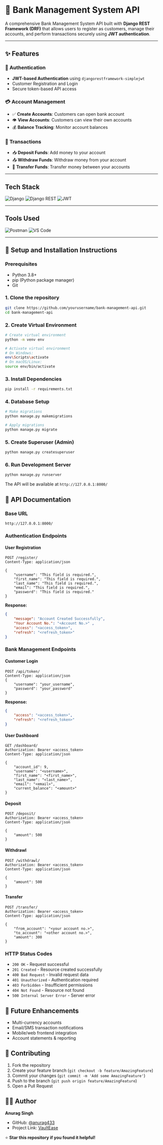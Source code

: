 # 🏦 Bank Management System API

A comprehensive Bank Management System API built with **Django REST Framework (DRF)** that allows users to register as customers, manage their accounts, and perform transactions securely using **JWT authentication**.

---

## ✨ Features

### 🔐 **Authentication**
- **JWT-based Authentication** using `djangorestframework-simplejwt`
- Customer Registration and Login
- Secure token-based API access

### 💳 **Account Management**
- ✅ **Create Accounts**: Customers can open bank account
- 👁️ **View Accounts**: Customers can view their own accounts
- 💰 **Balance Tracking**: Monitor account balances

### 💸 **Transactions**
- 📥 **Deposit Funds**: Add money to your account
- 📤 **Withdraw Funds**: Withdraw money from your account
- 🔄 **Transfer Funds**: Transfer money between your accounts
---

## Tech Stack

![Django](https://img.shields.io/badge/DJANGO-092E20?style=for-the-badge&logo=django&logoColor=white)
![Django REST](https://img.shields.io/badge/DJANGO%20REST-FF0000?style=for-the-badge&logo=django&logoColor=white)
![JWT](https://img.shields.io/badge/JWT-000000?style=for-the-badge&logo=jwt&logoColor=white)

---

## Tools Used

![Postman](https://img.shields.io/badge/POSTMAN-FF6C37?style=for-the-badge&logo=postman&logoColor=white)
![VS Code](https://img.shields.io/badge/VISUAL%20STUDIO%20CODE-0078d7?style=for-the-badge&logo=visual-studio-code&logoColor=white)

---

## 🚀 Setup and Installation Instructions

### Prerequisites
- Python 3.8+
- pip (Python package manager)
- Git

### 1. Clone the repository
```bash
git clone https://github.com/yourusername/bank-management-api.git
cd bank-management-api
```
### **2. Create Virtual Environment**
```bash
# Create virtual environment
python -m venv env

# Activate virtual environment
# On Windows:
env\Scripts\activate
# On macOS/Linux:
source env/bin/activate
```

### **3. Install Dependencies**
```bash
pip install -r requirements.txt
```

### **4. Database Setup**
```bash
# Make migrations
python manage.py makemigrations

# Apply migrations
python manage.py migrate
```

### **5. Create Superuser (Admin)**
```bash
python manage.py createsuperuser
```

### **6. Run Development Server**
```bash
python manage.py runserver
```

The API will be available at `http://127.0.0.1:8000/`

## 📖 API Documentation

### **Base URL**
```
http://127.0.0.1:8000/
```

### **Authentication Endpoints**

#### **User Registration**
```http
POST /register/
Content-Type: application/json

{
    "username": "This field is required.",
    "first_name": "This field is required.",
    "last_name": "This field is required.",
    "email": "This field is required.",
    "password": "This field is required."
}

```

**Response:**
```json
{
    "message": "Account Created Successfully",
    "Your Account No.": "<Account No.>" ,
    "access": "<access_token>",
    "refresh": "<refresh_token>"
}
```

### **Bank Management Endpoints**

#### **Customer Login**
```http
POST /api/token/
Content-Type: application/json
{
    "username": "your_username",
    "password": "your_password"
}

```

**Response:**
```json
{
    "access": "<access_token>",
    "refresh": "<refresh_token>"
}
```

#### **User Dashboard**
```http
GET /dashboard/
Authorization: Bearer <access_token>
Content-Type: application/json

{
    "account_id": 9,
    "username": "<username>",
    "first_name": "<first_name>",
    "last_name": "<last_name>",
    "email": "<email>",
    "current_balance": "<amount>"
}

```

#### **Deposit**
```http
POST /deposit/
Authorization: Bearer <access_token>
Content-Type: application/json

{
    "amount": 500
}

```
#### **Withdrawl**
```http
POST /withdrawl/
Authorization: Bearer <access_token>
Content-Type: application/json

{
    "amount": 500
}

```

#### **Transfer**
```http
POST /transfer/
Authorization: Bearer <access_token>
Content-Type: application/json

{
    "from_account": "<your account no.>",
    "to_account": "<other account no.>",
    "amount": 300
}

```
### **HTTP Status Codes**
- `200 OK` - Request successful
- `201 Created` - Resource created successfully
- `400 Bad Request` - Invalid request data
- `401 Unauthorized` - Authentication required
- `403 Forbidden` - Insufficient permissions
- `404 Not Found` - Resource not found
- `500 Internal Server Error` - Server error



## 🔮 Future Enhancements

- Multi-currency accounts
- Email/SMS transaction notifications
- Mobile/web frontend integration
- Account statements & reporting

## 🤝 Contributing

1. Fork the repository
2. Create your feature branch (`git checkout -b feature/AmazingFeature`)
3. Commit your changes (`git commit -m 'Add some AmazingFeature'`)
4. Push to the branch (`git push origin feature/AmazingFeature`)
5. Open a Pull Request

## 👨‍💻 Author

**Anurag Singh**
- GitHub: [@anurag433](https://github.com/anurag433)
- Project Link: [VaultEase](https://github.com/anurag433/VaultEase)



⭐ **Star this repository if you found it helpful!**



